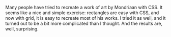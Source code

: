 Many people have tried to recreate a work of art by Mondriaan with CSS. It seems like a nice and simple exercise: rectangles are easy with CSS, and now with grid, it is easy to recreate most of his works. I tried it as well, and it turned out to be a bit more complicated than I thought. And the results are, well, surprising.
